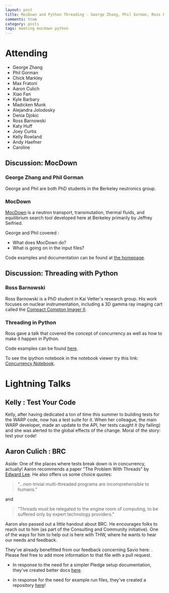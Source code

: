 ```yaml
---
layout: post
title: MocDown and Python Threading - George Zhang, Phil Gorman, Ross Barnowski
comments: true
category: posts
tags: meeting mocdown python
---
```



# Attending

- George Zhang
- Phil Gorman
- Chick Markley
- Max Fratoni
- Aaron Culich
- Xiao Fan
- Kyle Barbary
- Madicken Munk
- Alejandra Jolodosky
- Denia Djokic
- Ross Barnowski
- Katy Huff
- Joey Curtis
- Kelly Rowland
- Andy Haefner
- Caroline

## Discussion: MocDown

### George Zhang and Phil Gorman

George and Phil are both PhD students in the Berkeley neutronics group. 


### MocDown

[MocDown](http://ucb-rdn.github.io/projects/mocdown/mocdown.html) is a neutron 
transport, transmutation, thermal fluids, and equilibrium search tool developed 
here at Berkeley primarily by Jeffrey Seifried.

George and Phil covered :

- What does MocDown do?
- What is going on in the input files?

Code examples and documentation can be found at [the homepage](https://jeffseif.github.io/MocDown).

## Discussion: Threading with Python

### Ross Barnowski

Ross Barnowski is a PhD student in Kai Vetter's research group. His work 
focuses on nuclear instrumentation, including a 3D gamma ray imaging cart 
called the [Compact Compton Imager II](https://conference.scipy.org/scipy2014/schedule/presentation/1714/). 


### Threading in Python

Ross gave a talk that covered the concept of concurrency as well as how to make 
it happen in Python. 

Code examples can be found [here][threading].

To see the ipython notebook in the notebook viewer try this link: [Concurrency 
  Notebook](http://nbviewer.ipython.org/github/thehackerwithin/berkeley/blob/master/python_concurrency/Concurrency%20in%20Python.ipynb).


# Lightning Talks 

## Kelly : Test Your Code

Kelly, after having dedicated a ton of time this summer to building tests for 
the WARP code, now has a test suite for it. When her colleague, the main WARP 
developer, made an update to the API, her tests caught it (by failing) and she 
was alerted to the global effects of the change. Moral of the story: test your 
code!


## Aaron Culich : BRC 

Aside: One of the places where tests break down is in concurrency, actually! Aaron 
recommends a paper "The Problem With Threads" by [Edward
Lee](http://www.eecs.berkeley.edu/Pubs/TechRpts/2006/EECS-2006-1.pdf). He also
offers us some choice quotes:

> "...non-trivial multi-threaded programs are incomprehensible to humans."

and

> "Threads must be relegated to the engine room of computing, to be suffered
> only by expert technology providers."

Aaron also passed out a little handout about BRC. He encourages folks to reach out 
to him (as part of the Consulting and Community initiative). One of the ways 
for him to help out is here with THW, where he wants to hear our needs and 
feedback. 

They've already benefitted from our feedback concerning Savio here: . Please 
feel free to add more information to that file with a pull request. 

- In response to the need for a simpler Pledge setup documentation, they've 
created better docs 
[here](https://github.com/ucberkeley/brc-draft-documentation/wiki/Logging-into-Savio). 

- In response for the need for example run files, they've created a repository 
[here](https://github.com/ucberkeley/brc-draft-documentation)!

[threading]: https://github.com/thehackerwithin/berkeley/tree/master/python_concurrency "Threading Code Examples"


